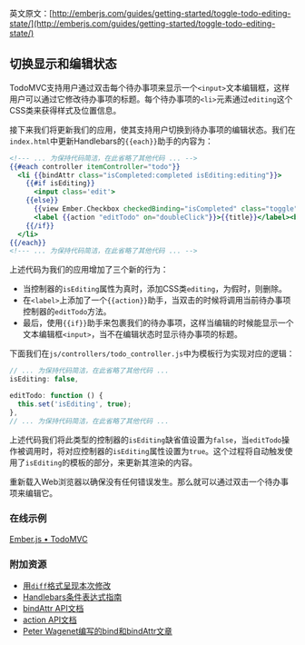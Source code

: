 英文原文：[http://emberjs.com/guides/getting-started/toggle-todo-editing-state/](http://emberjs.com/guides/getting-started/toggle-todo-editing-state/)

## 切换显示和编辑状态

TodoMVC支持用户通过双击每个待办事项来显示一个`<input>`文本编辑框，这样用户可以通过它修改待办事项的标题。每个待办事项的`<li>`元素通过`editing`这个CSS类来获得样式及位置信息。

接下来我们将更新我们的应用，使其支持用户切换到待办事项的编辑状态。我们在`index.html`中更新Handlebars的`{{each}}`助手的内容为：

```handlebars
<!--- ... 为保持代码简洁，在此省略了其他代码 ... -->
{{#each controller itemController="todo"}}
  <li {{bindAttr class="isCompleted:completed isEditing:editing"}}>
    {{#if isEditing}}
      <input class='edit'>
    {{else}}
      {{view Ember.Checkbox checkedBinding="isCompleted" class="toggle"}}
      <label {{action "editTodo" on="doubleClick"}}>{{title}}</label><button class="destroy"></button>
    {{/if}}
  </li>
{{/each}}
<!--- ... 为保持代码简洁，在此省略了其他代码 ... -->
```

上述代码为我们的应用增加了三个新的行为：

* 当控制器的`isEditing`属性为真时，添加CSS类`editing`，为假时，则删除。
* 在`<label>`上添加了一个`{{action}}`助手，当双击的时候将调用当前待办事项控制器的`editTodo`方法。
* 最后，使用`{{if}}`助手来包裹我们的待办事项，这样当编辑的时候能显示一个文本编辑框`<input>`，当不在编辑状态时显示待办事项的标题。

下面我们在`js/controllers/todo_controller.js`中为模板行为实现对应的逻辑：

```javascript
// ... 为保持代码简洁，在此省略了其他代码 ...
isEditing: false,

editTodo: function () {
  this.set('isEditing', true);
},
// ... 为保持代码简洁，在此省略了其他代码 ...
```

上述代码我们将此类型的控制器的`isEditing`缺省值设置为`false`，当`editTodo`操作被调用时，将对应控制器的`isEditing`属性设置为`true`。这个过程将自动触发使用了`isEditing`的模板的部分，来更新其渲染的内容。

重新载入Web浏览器以确保没有任何错误发生。那么就可以通过双击一个待办事项来编辑它。

### 在线示例

<a class="jsbin-embed" href="http://jsbin.com/ururuc/2/embed?live">Ember.js • TodoMVC</a><script src="http://static.jsbin.com/js/embed.js"></script> 
  
### 附加资源

  * [用`diff`格式呈现本次修改](https://github.com/emberjs/quickstart-code-sample/commit/7eb87f8f987714385e8381197ec7c77215df8cf9)
  * [Handlebars条件表达式指南](/guides/templates/conditionals)
  * [bindAttr API文档](http://emberjs.com/api/classes/Ember.Handlebars.helpers.html#method_bindAttr)
  * [action API文档](http://emberjs.com/api/classes/Ember.Handlebars.helpers.html#method_action)
  * [Peter Wagenet编写的bind和bindAttr文章](http://www.emberist.com/2012/04/06/bind-and-bindattr.html)

